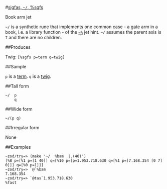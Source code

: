 #[sigfas, `~/`, %sgfs](#sgfs)

Book arm jet

`~/` is a synthetic rune that implements one common case - a gate arm in a book, i.e. a library function - of the [`~%`]() jet hint. `~/` assumes the parent axis is `7` and there are no children.

##Produces

Twig: `[%sgfs p=term q=twig]`

##Sample

`p` is a [term]().
`q` is a [twig]().

##Tall form

    ~/  p
        q

##Wide form

    ~/(p q)

##Irregular form

None

##Examples

    ~zod/try=> (make '~/  %bam  |.(40)')
    [%8 p=[%1 p=[1 40]] q=[%10 p=[p=1.953.718.630 q=[%1 p=[7.168.354 [0 7] 0]]] q=[%0 p=1]]]
    ~zod/try=> `@`%bam
    7.168.354
    ~zod/try=> `@tas`1.953.718.630
    %fast
